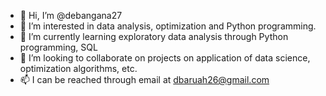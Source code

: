 - 👋 Hi, I’m @debangana27
- 👀 I’m interested in data analysis, optimization and Python programming.
- 🌱 I’m currently learning exploratory data analysis through Python programming, SQL
- 💞️ I’m looking to collaborate on projects on application of data science, optimization algorithms, etc.
- 📫 I can be reached through email at dbaruah26@gmail.com

<!---
debangana27/debangana27 is a ✨ special ✨ repository because its `README.md` (this file) appears on your GitHub profile.
You can click the Preview link to take a look at your changes.
--->
